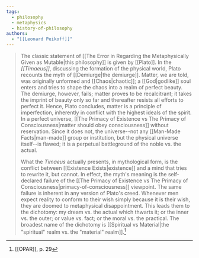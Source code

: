 ```yaml
---
tags:
  - philosophy
  - metaphysics
  - history-of-philosophy
authors:
  - "[[Leonard Peikoff]]"
---
```

>The classic statement of [[The Error in Regarding the Metaphysically Given as Mutable|this philosophy]] is given by [[Plato]]. In the *[[Timaeus]]*, discussing the formation of the physical world, Plato recounts the myth of [[Demiurge|the demiurge]]. Matter, we are told, was originally unformed and [[Chaos|chaotic]]; a [[God|godlike]] soul enters and tries to shape the chaos into a realm of perfect beauty. The demiurge, however, fails; matter proves to be recalcitrant; it takes the imprint of beauty only so far and thereafter resists all efforts to perfect it. Hence, Plato concludes, matter is a principle of imperfection, inherently in conflict with the highest ideals of the spirit. In a perfect universe, [[The Primacy of Existence vs The Primacy of Consciousness|matter should obey consciousness]] without reservation. Since it does not, the universe--not any [[Man-Made Facts|man-made]] group or institution, but the physical universe itself--is flawed; it is a perpetual battleground of the noble vs. the actual.
>
>What the *Timaeus* actually presents, in mythological form, is the conflict between [[Existence Exists|existence]] and a mind that tries to rewrite it, but cannot. In effect, the myth's meaning is the self-declared failure of the [[The Primacy of Existence vs The Primacy of Consciousness|primacy-of-consciousness]] viewpoint. The same failure is inherent in any version of Plato's creed. Whenever men expect reality to conform to their wish simply because it is their wish, they are doomed to metaphysical disappointment. This leads them to the dichotomy: my dream vs. the actual which thwarts it; or the inner vs. the outer; or value vs. fact; or the moral vs. the practical. The broadest name of the dichotomy is [[Spiritual vs Material|the "spiritual" realm vs. the "material" realm]].[^1]

[^1]: [[OPAR]], p. 29